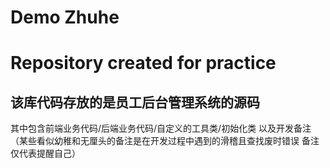 # Demo Zhuhe
Repository created for practice
===
该库代码存放的是员工后台管理系统的源码 
---
其中包含前端业务代码/后端业务代码/自定义的工具类/初始化类 以及开发备注（某些看似幼稚和无厘头的备注是在开发过程中遇到的滑稽且查找废时错误 备注仅代表提醒自己）

